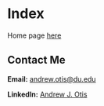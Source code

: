 # Index
Home page [here](https://github.com/JAMPS657/Advanced_Programming_Projects)


## Contact Me
**Email:** andrew.otis@du.edu

**LinkedIn:** [Andrew J. Otis](https://www.linkedin.com/in/andrew-james-otis/)
